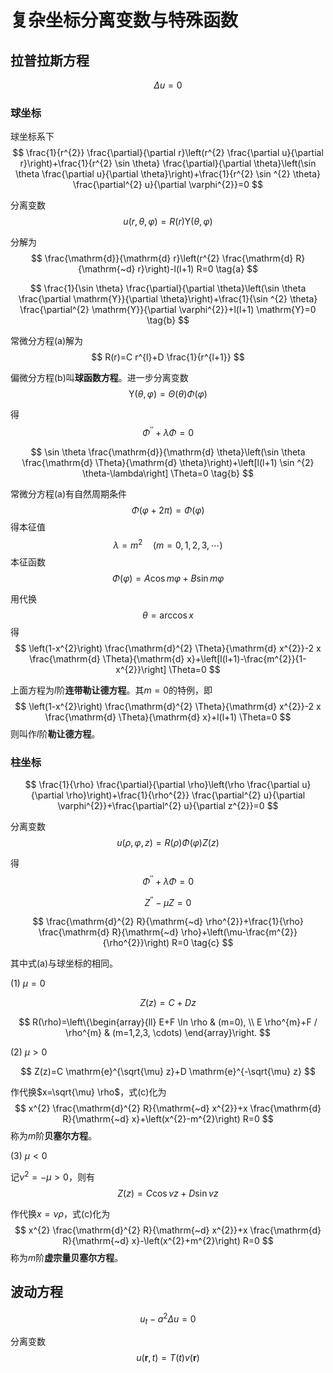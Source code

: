 
# 复杂坐标分离变数与特殊函数

## 拉普拉斯方程

$$
\Delta u=0
$$


### 球坐标

球坐标系下
$$
\frac{1}{r^{2}} \frac{\partial}{\partial r}\left(r^{2} \frac{\partial u}{\partial r}\right)+\frac{1}{r^{2} \sin \theta} \frac{\partial}{\partial \theta}\left(\sin \theta \frac{\partial u}{\partial \theta}\right)+\frac{1}{r^{2} \sin ^{2} \theta} \frac{\partial^{2} u}{\partial \varphi^{2}}=0
$$

分离变数
$$
u(r, \theta, \varphi)=R(r) \mathrm{Y}(\theta, \varphi)
$$

分解为
$$
\frac{\mathrm{d}}{\mathrm{d} r}\left(r^{2} \frac{\mathrm{d} R}{\mathrm{~d} r}\right)-l(l+1) R=0 \tag{a}
$$

$$
\frac{1}{\sin \theta} \frac{\partial}{\partial \theta}\left(\sin \theta \frac{\partial \mathrm{Y}}{\partial \theta}\right)+\frac{1}{\sin ^{2} \theta} \frac{\partial^{2} \mathrm{Y}}{\partial \varphi^{2}}+l(l+1) \mathrm{Y}=0 \tag{b}
$$

常微分方程(a)解为
$$
R(r)=C r^{l}+D \frac{1}{r^{l+1}}
$$

偏微分方程(b)叫**球函数方程**。进一步分离变数
$$
\mathrm{Y}(\theta, \varphi)=\Theta(\theta) \Phi(\varphi)
$$

得
$$
\Phi^{\prime \prime}+\lambda \Phi=0 \tag{a}
$$

$$
\sin \theta \frac{\mathrm{d}}{\mathrm{d} \theta}\left(\sin \theta \frac{\mathrm{d} \Theta}{\mathrm{d} \theta}\right)+\left[l(l+1) \sin ^{2} \theta-\lambda\right] \Theta=0 \tag{b}
$$

常微分方程(a)有自然周期条件
$$
\Phi(\varphi+2 \pi)=\Phi(\varphi)
$$
得本征值
$$
\lambda=m^{2} \quad(m=0,1,2,3, \cdots)
$$
本征函数
$$
\Phi(\varphi)=A \cos m \varphi+B \sin m \varphi
$$

用代换
$$
\theta=\arccos x
$$
得
$$
\left(1-x^{2}\right) \frac{\mathrm{d}^{2} \Theta}{\mathrm{d} x^{2}}-2 x \frac{\mathrm{d} \Theta}{\mathrm{d} x}+\left[l(l+1)-\frac{m^{2}}{1-x^{2}}\right] \Theta=0
$$

上面方程为$l$阶**连带勒让德方程**。其$m=0$的特例，即
$$
\left(1-x^{2}\right) \frac{\mathrm{d}^{2} \Theta}{\mathrm{d} x^{2}}-2 x \frac{\mathrm{d} \Theta}{\mathrm{d} x}+l(l+1) \Theta=0
$$
则叫作$l$阶**勒让德方程**。


### 柱坐标

$$
\frac{1}{\rho} \frac{\partial}{\partial \rho}\left(\rho \frac{\partial u}{\partial \rho}\right)+\frac{1}{\rho^{2}} \frac{\partial^{2} u}{\partial \varphi^{2}}+\frac{\partial^{2} u}{\partial z^{2}}=0 
$$

分离变数
$$
u(\rho, \varphi, z)=R(\rho) \Phi(\varphi) Z(z)
$$

得
$$
\Phi^{\prime \prime}+\lambda \Phi=0 \tag{a}
$$

$$
Z^{\prime \prime}-\mu Z=0 \tag{b}
$$

$$
\frac{\mathrm{d}^{2} R}{\mathrm{~d} \rho^{2}}+\frac{1}{\rho} \frac{\mathrm{d} R}{\mathrm{~d} \rho}+\left(\mu-\frac{m^{2}}{\rho^{2}}\right) R=0 \tag{c}
$$

其中式(a)与球坐标的相同。

(1) $\mu =0$

$$
Z(z)=C+D z
$$

$$
R(\rho)=\left\{\begin{array}{ll}
E+F \ln \rho & (m=0), \\
E \rho^{m}+F / \rho^{m} & (m=1,2,3, \cdots)
\end{array}\right.
$$

(2) $\mu >0$

$$
Z(z)=C \mathrm{e}^{\sqrt{\mu} z}+D \mathrm{e}^{-\sqrt{\mu} z}
$$

作代换$x=\sqrt{\mu} \rho$，式(c)化为
$$
x^{2} \frac{\mathrm{d}^{2} R}{\mathrm{~d} x^{2}}+x \frac{\mathrm{d} R}{\mathrm{~d} x}+\left(x^{2}-m^{2}\right) R=0
$$
称为$m$阶**贝塞尔方程**。

(3) $\mu <0$

记$\nu^{2}=-\mu>0$，则有
$$
Z(z)=C \cos \nu z+D \sin \nu z
$$

作代换$x=\nu \rho$，式(c)化为
$$
x^{2} \frac{\mathrm{d}^{2} R}{\mathrm{~d} x^{2}}+x \frac{\mathrm{d} R}{\mathrm{~d} x}-\left(x^{2}+m^{2}\right) R=0
$$
称为$m$阶**虚宗量贝塞尔方程**。


## 波动方程

$$u_{t}-a^{2} \Delta u=0$$

分离变数
$$u(\bm r, t)=T(t) v(\bm r)$$

